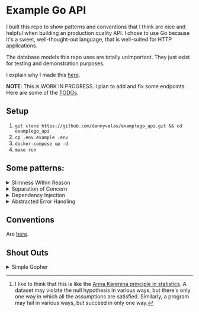 # Example Go API

I built this repo to show patterns and conventions that I think are nice and helpful when building an production quality API. I chose to use Go because it's a sweet, well-thought-out language, that is well-suited for HTTP applications.

The database models this repo uses are totally unimportant. They just exist for testing and demonstration purposes.

I explain why I made this [here](./MOTIVATION.md).

**NOTE**: This is WORK IN PROGRESS. I plan to add and fix some endpoints. Here are some of the [TODOs](./TODO.md).

## Setup

1. `git clone https://github.com/dannyvelas/examplego_api.git && cd examplego_api`
2. `cp .env.example .env`
3. `docker-compose up -d`
4. `make run`

## Some patterns:

<details>

<summary>Slimness Within Reason</summary>

I tried to minimize the amount of size of dependencies, within reason. The most important dependency here is the routing library. This required the most thought and research.

Per my motivation, I chose not to use [Gin](https://github.com/gin-gonic/gin) even though it is probably Golang's most famous HTTP routing dependency. It seemed like it provided more features than I needed.

I could have gone to the extreme and only used `net/http` for routing, using something like Axel Wagner’s [Shift Path technique](https://blog.merovius.de/2017/06/18/how-not-to-use-an-http-router.html). But, I felt like this was too much boilerplate.

So, I opted for [go-chi](https://github.com/go-chi/chi). This felt like a happy medium. It's routing logic is quite small (claiming ~1000LOC), yet it's still very functional and easy to use. As a bonus, it's perfect for modularity (more on that in the next section) and fast.

I was planning to use [http-router](https://github.com/julienschmidt/httprouter) because I think it's [even faster](https://gist.github.com/pkieltyka/123032f12052520aaccab752bd3e78cc) and similarly light. But I didn't because it [doesn't have support for subrouters](https://github.com/julienschmidt/httprouter/issues/141). So, it's a little bit harder to achieve modularity.
</details>

<details>

<summary>Separation of Concern</summary>

I tried to separate concerns as much as possible, keeping everything in its own isolated module.

For example, the database, API, and config logic are all in distinct packages. This means that the `api` package can ask the database package for some data, without knowing at all what it does or uses internally. It won't know what the database query looks like, what database library is being used, or what errors that library might return.

Also, I exposed some routes in the `main` file, like `/api/login` and `/api/admin/reviews`. But I chose to keep domain-specific routes in their own sub-routes. For example `/api/admin/reviews/all` and `/api/admin/reviews/active` are only listed and defined in a sub-router which is in `api/reviews_router.go`.
</details>

<details>

<summary>Dependency Injection</summary>

As I was writing this, I noticed that I needed some way of making my `Database` accessible to my routers. When I was first learning how to make API endpoints, I realized that an easy way to do this was to just make a globally scoped singleton instance of a `Database`. 

I think this works fine in NodeJS because [JS is not a multithreading language](https://deepu.tech/concurrency-in-modern-languages-js/). So, singletons in NodeJS need not be thread-safe. However in every other language, singletons are probably best to avoid if you don't want to touch [thread synchronization](https://stackoverflow.com/questions/1823286/singleton-in-go).

Aside from being unsafe, singletons also seem to be an [overused pattern in general](https://gameprogrammingpatterns.com/singleton.html).

Steering away from singletons, I came across [dependency injection](https://www.alexedwards.net/blog/organising-database-access). This was perfect! I could inject a service that interacts with the database into my routing functions.

As an example, suppose I want a routing function to get some reviews from the database. How can I do this?

In `main`, I could initialize an instance of a `Database` and pass or "inject" that into the `reviewsRepo` service. I can then inject the `reviewsRepo` service into `api.reviewsRouter`. Consequently, all the routing functions in `api.reviewsRouter` will have access to `reviewsRepo`, which will have access to the database.
</details>

<details>

<summary>Abstracted Error Handling</summary>

I'm very careful and interested in error handling. In my opinion it's a majorly important thing that often gets glossed over or put off. It's very obvious that programs generally get an input A and turn it to output B. But, it's more subtle to realize that they actually also may return a variety of other failure outputs. 

The path the program takes to returns B and not any failure output, is often called the happy path. And, the paths that return non-B outputs are called unhappy paths.[^1]

Unhappy paths are more subtle because developers are often thinking about how to get their program to return the right output. So, the happy path is where most of the focus and energy goes. The unhappy paths are often just treated as "throw an exception here. And, if you have time, make sure its error message doesn't expose internal or sensitive information."

However, after some years of using monadic functional types in Scala, Elm, and Rust, I've realized just how many unhappy paths there are. These languages had forced me to use types like `Maybe` and `Result<Left, Right>`, where `None` or `Left` represent unhappy results, and `Just` or `Right` represent happy results. Seeing these types all over my programs made me realize that error handling may be close to half of where development is spent, even though its where only a fraction of focus goes.

So, I tried my best to set up a good convention in handling errors here, taking advantage of Go's [explicit error handling approach](https://go.dev/blog/error-handling-and-go) and some of its [neat ways](https://go.dev/blog/go1.13-errors) to embed errors.

Part of this convention is to abstract errors between packages. I go into even more depth [here](./ABSTRACTING-ERRORS.md).
</details>

## Conventions

Are [here](./CONVENTIONS.md).

## Shout Outs

<details>

<summary>Simple Gopher</summary>

The biggest and most helpful reference in building this project was this repo I found on Reddit: <https://github.com/doppelganger113/simple_gopher>. I've learned a lot from it.

It uses the same patterns of separation of concern and dependency injection. However, it is a little bit more complex.

Some Differences:
* My code will have a dependency chain like: `api->repo->database`. Marko's code looks like: `api->service->repo->database`.
* Each layer in his code is separated by interfaces. I use structs.
* He has fancy concurrency, CICD, and AWS Cognito Authentication stuff. I don't have these things yet. And, may not add them.
* I think he doesn't abstract errors between packages.

<summary>Additional Useful Links</summary>

* Deciding what router to use: <https://benhoyt.com/writings/go-routing/>
* Deciding whether to use a framework or library: <https://stephensearles.com/framework-vs-library/>
* Whether to use getter/setter and constructor pattern in Golang: <https://stackoverflow.com/questions/26462043/how-to-disallow-direct-struct-initialization>
* Middleware patterns: <https://www.alexedwards.net/blog/making-and-using-middleware>
* Testing database: <https://faun.pub/how-to-test-database-repository-in-golang-771b59c8084e>
* Testify suite: <https://medium.com/nerd-for-tech/testing-rest-api-in-go-with-testify-and-mockery-c31ea2cc88f9>
* Testing naming conventions: <https://ieftimov.com/posts/testing-in-go-naming-conventions/#:~:text=The%20Golang%20source%20code%20itself,of%20the%20function%20under%20test.>
</details>


[^1]: I like to think that this is like the [Anna Karenina principle in statistics](https://en.wikipedia.org/wiki/Anna_Karenina_principle). A dataset may violate the null hypothesis in various ways, but there's only one way in which all the assumptions are satisfied. Similarly, a program may fail in various ways, but succeed in only one way.
